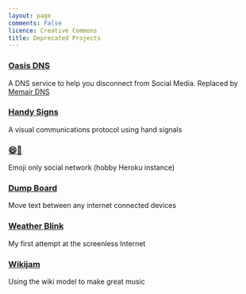 ```yaml
---
layout: page
comments: False
licence: Creative Commons
title: Deprecated Projects
---
```


### [Oasis DNS](https://github.com/gregology/oasis_dns)
A DNS service to help you disconnect from Social Media. Replaced by [Memair DNS](https://memair.com/dns)

### [Handy Signs](http://handysigns.github.io/)
A visual communications protocol using hand signals

### [😄👻](https://web.archive.org/web/20171207163336/http://smiley.gho.st/)
Emoji only social network (hobby Heroku instance)

### [Dump Board](https://web.archive.org/web/20130814002750/http://dumpboard.com/)
Move text between any internet connected devices

### [Weather Blink](https://github.com/gregology/WeatherBlink)
My first attempt at the screenless Internet

### [Wikijam](https://web.archive.org/web/20120425073042/http://wikijam.org/index.php/Main_Page)
Using the wiki model to make great music
